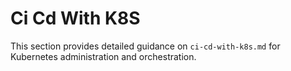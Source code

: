 # Ci Cd With K8S

This section provides detailed guidance on `ci-cd-with-k8s.md` for Kubernetes administration and orchestration.
